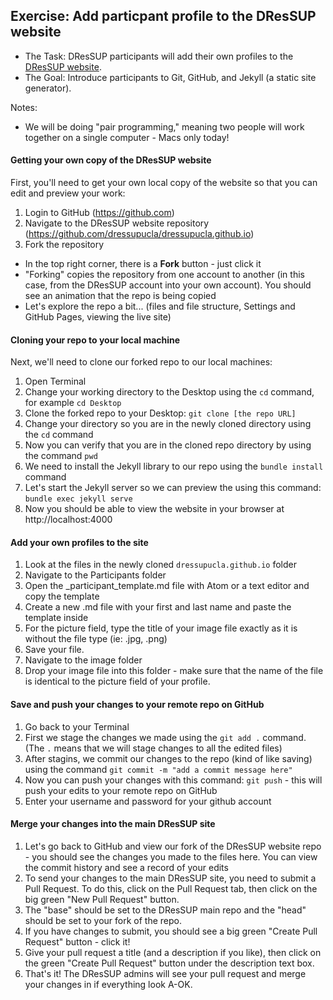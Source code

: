 ## Exercise: Add particpant profile to the DResSUP website

* The Task: DResSUP participants will add their own profiles to the [DResSUP website](http://dressup.library.ucla.edu/participants/). 
* The Goal: Introduce participants to Git, GitHub, and Jekyll (a static site generator).

Notes:
* We will be doing "pair programming," meaning two people will work together on a single computer - Macs only today!

#### Getting your own copy of the DResSUP website

First, you'll need to get your own local copy of the website so that you can edit and preview your work:

1. Login to GitHub (https://github.com) 
2. Navigate to the DResSUP website repository (https://github.com/dressupucla/dressupucla.github.io)
3. Fork the repository
  * In the top right corner, there is a **Fork** button - just click it
  * "Forking" copies the repository from one account to another (in this case, from the DResSUP account into your own account). You should see an animation that the repo is being copied
  * Let's explore the repo a bit... (files and file structure, Settings and GitHub Pages, viewing the live site)
  
#### Cloning your repo to your local machine

Next, we'll need to clone our forked repo to our local machines:

1. Open Terminal
2. Change your working directory to the Desktop using the `cd` command, for example `cd Desktop`
3. Clone the forked repo to your Desktop: `git clone [the repo URL]`
4. Change your directory so you are in the newly cloned directory using the `cd` command
5. Now you can verify that you are in the cloned repo directory by using the command `pwd`
6. We need to install the Jekyll library to our repo using the `bundle install` command
7. Let's start the Jekyll server so we can preview the using this command: `bundle exec jekyll serve`
8. Now you should be able to view the website in your browser at http://localhost:4000

#### Add your own profiles to the site

1. Look at the files in the newly cloned `dressupucla.github.io` folder
2. Navigate to the Participants folder
3. Open the _participant_template.md file with Atom or a text editor and copy the template
4. Create a new .md file with your first and last name and paste the template inside
5. For the picture field, type the title of your image file exactly as it is without the file type (ie: .jpg, .png)
6. Save your file.
7. Navigate to the image folder
8. Drop your image file into this folder - make sure that the name of the file is identical to the picture field of your profile.

#### Save and push your changes to your remote repo on GitHub
1. Go back to your Terminal
2. First we stage the changes we made using the `git add .` command. (The `.` means that we will stage changes to all the edited files)
3. After stagins, we commit our changes to the repo (kind of like saving) using the command `git commit -m "add a commit message here"`
4. Now you can push your changes with this command: `git push` - this will push your edits to your remote repo on GitHub
5. Enter your username and password for your github account

#### Merge your changes into the main DResSUP site
1. Let's go back to GitHub and view our fork of the DResSUP website repo - you should see the changes you made to the files here. You can view the commit history and see a record of your edits
2. To send your changes to the main DResSUP site, you need to submit a Pull Request. To do this, click on the Pull Request tab, then click on the big green "New Pull Request" button.
3. The "base" should be set to the DResSUP main repo and the "head" should be set to your fork of the repo.
4. If you have changes to submit, you should see a big green "Create Pull Request" button - click it!
5. Give your pull request a title (and a description if you like), then click on the green "Create Pull Request" button under the description text box.
6. That's it! The DResSUP admins will see your pull request and merge your changes in if everything look A-OK.

